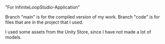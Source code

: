 "For InfiniteLoopStudio-Application" 

Branch "main" is for the compiled version of my work.
Branch "code" is for files that are in the project that I used.

I used some assets from the Unity Store, since I have not made a lot of models.
